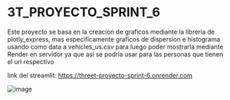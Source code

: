 # 3T_PROYECTO_SPRINT_6

Este proyecto se basa en la creacion de graficos mediante la libreria de plotly_express, mas especificamente graficos de dispersion e histograma usando como data a vehicles_us.csv para luego poder mostrarla mediante Render en servidor ya que asi se podria usar para las personas que tienen el url respectivo

link del streamlit:
https://threet-proyecto-sprint-6.onrender.com

![image](https://github.com/user-attachments/assets/06c567c2-6882-4411-a855-ecede397355f)
